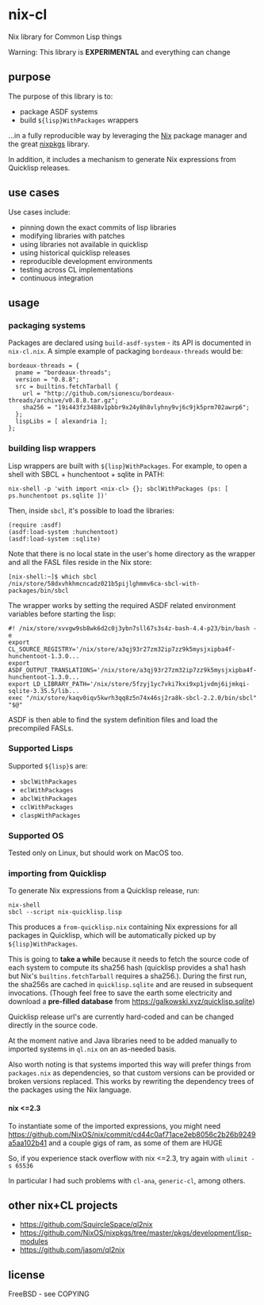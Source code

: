 # nix-cl

Nix library for Common Lisp things

Warning: This library is __EXPERIMENTAL__ and everything can change

## purpose

The purpose of this library is to:

- package ASDF systems
- build `${lisp}WithPackages` wrappers

...in a fully reproducible way by leveraging the [Nix](https://nixos.org/guides/how-nix-works.html) package manager and the great [nixpkgs](https://github.com/nixos/nixpkgs) library.

In addition, it includes a mechanism to generate Nix expressions from Quicklisp releases.

## use cases

Use cases include:

- pinning down the exact commits of lisp libraries
- modifying libraries with patches
- using libraries not available in quicklisp
- using historical quicklisp releases
- reproducible development environments
- testing across CL implementations
- continuous integration

## usage

### packaging systems

Packages are declared using `build-asdf-system` - its API is documented in `nix-cl.nix`. A simple example of packaging `bordeaux-threads` would be:

```
bordeaux-threads = {
  pname = "bordeaux-threads";
  version = "0.8.8";
  src = builtins.fetchTarball {
    url = "http://github.com/sionescu/bordeaux-threads/archive/v0.8.8.tar.gz";
    sha256 = "19i443fz3488v1pbbr9x24y8h8vlyhny9vj6c9jk5prm702awrp6";
  };
  lispLibs = [ alexandria ];
};
```


### building lisp wrappers

Lisp wrappers are built with `${lisp}WithPackages`. For example, to open a shell with SBCL + hunchentoot + sqlite in PATH:
```
nix-shell -p 'with import <nix-cl> {}; sbclWithPackages (ps: [ ps.hunchentoot ps.sqlite ])'
```

Then, inside `sbcl`, it's possible to load the libraries:
```
(require :asdf)
(asdf:load-system :hunchentoot)
(asdf:load-system :sqlite)
```

Note that there is no local state in the user's home directory as the wrapper and all the FASL files reside in the Nix store:

```
[nix-shell:~]$ which sbcl
/nix/store/58dxvhkhmcncadz021b5pijlghmmv6ca-sbcl-with-packages/bin/sbcl
```

The wrapper works by setting the required ASDF related environment variables before starting the lisp:
```
#! /nix/store/xvvgw9sb8wk6d2c0j3ybn7sll67s3s4z-bash-4.4-p23/bin/bash -e
export CL_SOURCE_REGISTRY='/nix/store/a3qj93r27zm32ip7zz9k5mysjxipba4f-hunchentoot-1.3.0...
export ASDF_OUTPUT_TRANSLATIONS='/nix/store/a3qj93r27zm32ip7zz9k5mysjxipba4f-hunchentoot-1.3.0...
export LD_LIBRARY_PATH='/nix/store/5fzyj1yc7vki7kxi9xp1jvdmj6ijmkqi-sqlite-3.35.5/lib...
exec "/nix/store/kaqv0iqv5kwrh3qq8z5n74x46sj2ra8k-sbcl-2.2.0/bin/sbcl"  "$@"
```

ASDF is then able to find the system definition files and load the precompiled FASLs.

### Supported Lisps

Supported `${lisp}`s are:

- `sbclWithPackages`
- `eclWithPackages`
- `abclWithPackages`
- `cclWithPackages`
- `claspWithPackages`

### Supported OS

Tested only on Linux, but should work on MacOS too.

### importing from Quicklisp

To generate Nix expressions from a Quicklisp release, run:

```
nix-shell
sbcl --script nix-quicklisp.lisp
```
This produces a `from-quicklisp.nix` containing Nix expressions for all packages in Quicklisp, which will be automatically picked up by `${lisp}WithPackages`.

This is going to **take a while** because it needs to fetch the source code of each system to compute its sha256 hash (quicklisp provides a sha1 hash but Nix's `builtins.fetchTarball` requires a sha256.). During the first run, the sha256s are cached in `quicklisp.sqlite` and are reused in subsequent invocations. (Though feel free to save the earth some electricity and download a **pre-filled database** from https://galkowski.xyz/quicklisp.sqlite)

Quicklisp release url's are currently hard-coded and can be changed directly in the source code.

At the moment native and Java libraries need to be added manually to imported systems in `ql.nix` on an as-needed basis.

Also worth noting is that systems imported this way will prefer things from `packages.nix` as dependencies, so that custom versions can be provided or broken versions replaced. This works by rewriting the dependency trees of the packages using the Nix language.

#### nix <=2.3
To instantiate some of the imported expressions, you might need https://github.com/NixOS/nix/commit/cd44c0af71ace2eb8056c2b26b9249a5aa102b41 and a couple gigs of ram, as some of them are HUGE

So, if you experience stack overflow with nix <=2.3, try again with `ulimit -s 65536`

In particular I had such problems with `cl-ana`, `generic-cl`, among others.

## other nix+CL projects

- https://github.com/SquircleSpace/ql2nix
- https://github.com/NixOS/nixpkgs/tree/master/pkgs/development/lisp-modules
- https://github.com/jasom/ql2nix

## license

FreeBSD - see COPYING
